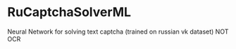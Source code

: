# RuCaptchaSolverML
Neural Network for solving text captcha (trained on russian vk dataset) NOT OCR
